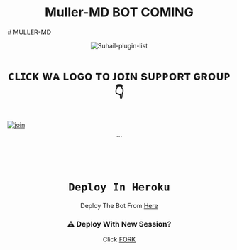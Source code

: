 <h1 align="center"> Muller-MD BOT COMING </h1>
# MULLER-MD

<p align="center"> <img src="https://komarev.com/ghpvc/?username=chhaseeb47&label=Visitors%20count&color=10d9c3&style=plastic" alt="Suhail-plugin-list" /> </p>

<h1 align="center"> ᴄʟɪᴄᴋ ᴡᴀ ʟᴏɢᴏ ᴛᴏ ᴊᴏɪɴ sᴜᴘᴘᴏʀᴛ ɢʀᴏᴜᴘ 👇 </h1>
 
<br> [![join](https://github.com/Alien-alfa/PublicBot/blob/main/wlogo.svg.png)](https://www.whatsapp.com/channel/0029VasNvD33mFXwqrkFzZ3u)
  <div align="center"  >
``` 
  
  <br><br>
  # `Deploy In Heroku`

 Deploy The Bot From [Here](https://heroku.com/deploy)


  ### ⚠️ Deploy With New Session? <br>
Click [FORK](https://github.com/MRABDU13/Muller-MD/fork) <br>
  

